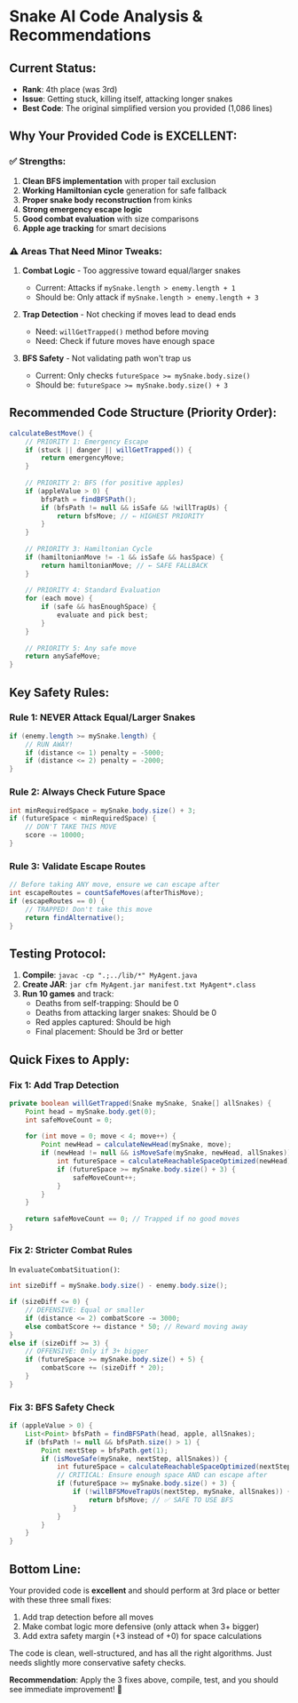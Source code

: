 # Snake AI Code Analysis & Recommendations

## Current Status:
- **Rank**: 4th place (was 3rd)
- **Issue**: Getting stuck, killing itself, attacking longer snakes
- **Best Code**: The original simplified version you provided (1,086 lines)

## Why Your Provided Code is EXCELLENT:

### ✅ **Strengths:**
1. **Clean BFS implementation** with proper tail exclusion
2. **Working Hamiltonian cycle** generation for safe fallback
3. **Proper snake body reconstruction** from kinks
4. **Strong emergency escape logic**
5. **Good combat evaluation** with size comparisons
6. **Apple age tracking** for smart decisions

### ⚠️ **Areas That Need Minor Tweaks:**

1. **Combat Logic** - Too aggressive toward equal/larger snakes
   - Current: Attacks if `mySnake.length > enemy.length + 1`
   - Should be: Only attack if `mySnake.length > enemy.length + 3`

2. **Trap Detection** - Not checking if moves lead to dead ends
   - Need: `willGetTrapped()` method before moving
   - Need: Check if future moves have enough space

3. **BFS Safety** - Not validating path won't trap us
   - Current: Only checks `futureSpace >= mySnake.body.size()`
   - Should be: `futureSpace >= mySnake.body.size() + 3`

## Recommended Code Structure (Priority Order):

```java
calculateBestMove() {
    // PRIORITY 1: Emergency Escape
    if (stuck || danger || willGetTrapped()) {
        return emergencyMove;
    }
    
    // PRIORITY 2: BFS (for positive apples)
    if (appleValue > 0) {
        bfsPath = findBFSPath();
        if (bfsPath != null && isSafe && !willTrapUs) {
            return bfsMove; // ← HIGHEST PRIORITY
        }
    }
    
    // PRIORITY 3: Hamiltonian Cycle
    if (hamiltonianMove != -1 && isSafe && hasSpace) {
        return hamiltonianMove; // ← SAFE FALLBACK
    }
    
    // PRIORITY 4: Standard Evaluation
    for (each move) {
        if (safe && hasEnoughSpace) {
            evaluate and pick best;
        }
    }
    
    // PRIORITY 5: Any safe move
    return anySafeMove;
}
```

## Key Safety Rules:

### Rule 1: NEVER Attack Equal/Larger Snakes
```java
if (enemy.length >= mySnake.length) {
    // RUN AWAY!
    if (distance <= 1) penalty = -5000;
    if (distance <= 2) penalty = -2000;
}
```

### Rule 2: Always Check Future Space
```java
int minRequiredSpace = mySnake.body.size() + 3;
if (futureSpace < minRequiredSpace) {
    // DON'T TAKE THIS MOVE
    score -= 10000;
}
```

### Rule 3: Validate Escape Routes
```java
// Before taking ANY move, ensure we can escape after
int escapeRoutes = countSafeMoves(afterThisMove);
if (escapeRoutes == 0) {
    // TRAPPED! Don't take this move
    return findAlternative();
}
```

## Testing Protocol:

1. **Compile**: `javac -cp ".;../lib/*" MyAgent.java`
2. **Create JAR**: `jar cfm MyAgent.jar manifest.txt MyAgent*.class`
3. **Run 10 games** and track:
   - Deaths from self-trapping: Should be 0
   - Deaths from attacking larger snakes: Should be 0  
   - Red apples captured: Should be high
   - Final placement: Should be 3rd or better

## Quick Fixes to Apply:

### Fix 1: Add Trap Detection
```java
private boolean willGetTrapped(Snake mySnake, Snake[] allSnakes) {
    Point head = mySnake.body.get(0);
    int safeMoveCount = 0;
    
    for (int move = 0; move < 4; move++) {
        Point newHead = calculateNewHead(mySnake, move);
        if (newHead != null && isMoveSafe(mySnake, newHead, allSnakes)) {
            int futureSpace = calculateReachableSpaceOptimized(newHead);
            if (futureSpace >= mySnake.body.size() + 3) {
                safeMoveCount++;
            }
        }
    }
    
    return safeMoveCount == 0; // Trapped if no good moves
}
```

### Fix 2: Stricter Combat Rules  
In `evaluateCombatSituation()`:
```java
int sizeDiff = mySnake.body.size() - enemy.body.size();

if (sizeDiff <= 0) {
    // DEFENSIVE: Equal or smaller
    if (distance <= 2) combatScore -= 3000;
    else combatScore += distance * 50; // Reward moving away
}
else if (sizeDiff >= 3) {
    // OFFENSIVE: Only if 3+ bigger
    if (futureSpace >= mySnake.body.size() + 5) {
        combatScore += (sizeDiff * 20);
    }
}
```

### Fix 3: BFS Safety Check
```java
if (appleValue > 0) {
    List<Point> bfsPath = findBFSPath(head, apple, allSnakes);
    if (bfsPath != null && bfsPath.size() > 1) {
        Point nextStep = bfsPath.get(1);
        if (isMoveSafe(mySnake, nextStep, allSnakes)) {
            int futureSpace = calculateReachableSpaceOptimized(nextStep);
            // CRITICAL: Ensure enough space AND can escape after
            if (futureSpace >= mySnake.body.size() + 3) {
                if (!willBFSMoveTrapUs(nextStep, mySnake, allSnakes)) {
                    return bfsMove; // ✅ SAFE TO USE BFS
                }
            }
        }
    }
}
```

## Bottom Line:

Your provided code is **excellent** and should perform at 3rd place or better with these three small fixes:
1. Add trap detection before all moves
2. Make combat logic more defensive (only attack when 3+ bigger)
3. Add extra safety margin (+3 instead of +0) for space calculations

The code is clean, well-structured, and has all the right algorithms. Just needs slightly more conservative safety checks.

**Recommendation**: Apply the 3 fixes above, compile, test, and you should see immediate improvement! 🚀
